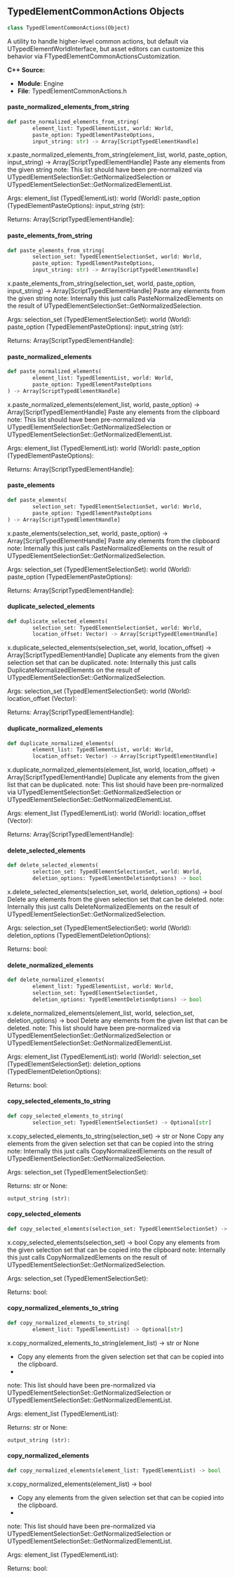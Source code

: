 ## TypedElementCommonActions Objects

```python
class TypedElementCommonActions(Object)
```

A utility to handle higher-level common actions, but default via UTypedElementWorldInterface,
but asset editors can customize this behavior via FTypedElementCommonActionsCustomization.

**C++ Source:**

- **Module**: Engine
- **File**: TypedElementCommonActions.h

<a id="unreal.TypedElementCommonActions.paste_normalized_elements_from_string"></a>

#### paste_normalized_elements_from_string

```python
def paste_normalized_elements_from_string(
        element_list: TypedElementList, world: World,
        paste_option: TypedElementPasteOptions,
        input_string: str) -> Array[ScriptTypedElementHandle]
```

x.paste_normalized_elements_from_string(element_list, world, paste_option, input_string) -> Array[ScriptTypedElementHandle]
Paste any elements from the given string
note: This list should have been pre-normalized via UTypedElementSelectionSet::GetNormalizedSelection or UTypedElementSelectionSet::GetNormalizedElementList.

Args:
    element_list (TypedElementList): 
    world (World): 
    paste_option (TypedElementPasteOptions): 
    input_string (str): 

Returns:
    Array[ScriptTypedElementHandle]:

<a id="unreal.TypedElementCommonActions.paste_elements_from_string"></a>

#### paste_elements_from_string

```python
def paste_elements_from_string(
        selection_set: TypedElementSelectionSet, world: World,
        paste_option: TypedElementPasteOptions,
        input_string: str) -> Array[ScriptTypedElementHandle]
```

x.paste_elements_from_string(selection_set, world, paste_option, input_string) -> Array[ScriptTypedElementHandle]
Paste any elements from the given string
note: Internally this just calls PasteNormalizedElements on the result of UTypedElementSelectionSet::GetNormalizedSelection.

Args:
    selection_set (TypedElementSelectionSet): 
    world (World): 
    paste_option (TypedElementPasteOptions): 
    input_string (str): 

Returns:
    Array[ScriptTypedElementHandle]:

<a id="unreal.TypedElementCommonActions.paste_normalized_elements"></a>

#### paste_normalized_elements

```python
def paste_normalized_elements(
        element_list: TypedElementList, world: World,
        paste_option: TypedElementPasteOptions
) -> Array[ScriptTypedElementHandle]
```

x.paste_normalized_elements(element_list, world, paste_option) -> Array[ScriptTypedElementHandle]
Paste any elements from the clipboard
note: This list should have been pre-normalized via UTypedElementSelectionSet::GetNormalizedSelection or UTypedElementSelectionSet::GetNormalizedElementList.

Args:
    element_list (TypedElementList): 
    world (World): 
    paste_option (TypedElementPasteOptions): 

Returns:
    Array[ScriptTypedElementHandle]:

<a id="unreal.TypedElementCommonActions.paste_elements"></a>

#### paste_elements

```python
def paste_elements(
        selection_set: TypedElementSelectionSet, world: World,
        paste_option: TypedElementPasteOptions
) -> Array[ScriptTypedElementHandle]
```

x.paste_elements(selection_set, world, paste_option) -> Array[ScriptTypedElementHandle]
Paste any elements from the clipboard
note: Internally this just calls PasteNormalizedElements on the result of UTypedElementSelectionSet::GetNormalizedSelection.

Args:
    selection_set (TypedElementSelectionSet): 
    world (World): 
    paste_option (TypedElementPasteOptions): 

Returns:
    Array[ScriptTypedElementHandle]:

<a id="unreal.TypedElementCommonActions.duplicate_selected_elements"></a>

#### duplicate_selected_elements

```python
def duplicate_selected_elements(
        selection_set: TypedElementSelectionSet, world: World,
        location_offset: Vector) -> Array[ScriptTypedElementHandle]
```

x.duplicate_selected_elements(selection_set, world, location_offset) -> Array[ScriptTypedElementHandle]
Duplicate any elements from the given selection set that can be duplicated.
note: Internally this just calls DuplicateNormalizedElements on the result of UTypedElementSelectionSet::GetNormalizedSelection.

Args:
    selection_set (TypedElementSelectionSet): 
    world (World): 
    location_offset (Vector): 

Returns:
    Array[ScriptTypedElementHandle]:

<a id="unreal.TypedElementCommonActions.duplicate_normalized_elements"></a>

#### duplicate_normalized_elements

```python
def duplicate_normalized_elements(
        element_list: TypedElementList, world: World,
        location_offset: Vector) -> Array[ScriptTypedElementHandle]
```

x.duplicate_normalized_elements(element_list, world, location_offset) -> Array[ScriptTypedElementHandle]
Duplicate any elements from the given list that can be duplicated.
note: This list should have been pre-normalized via UTypedElementSelectionSet::GetNormalizedSelection or UTypedElementSelectionSet::GetNormalizedElementList.

Args:
    element_list (TypedElementList): 
    world (World): 
    location_offset (Vector): 

Returns:
    Array[ScriptTypedElementHandle]:

<a id="unreal.TypedElementCommonActions.delete_selected_elements"></a>

#### delete_selected_elements

```python
def delete_selected_elements(
        selection_set: TypedElementSelectionSet, world: World,
        deletion_options: TypedElementDeletionOptions) -> bool
```

x.delete_selected_elements(selection_set, world, deletion_options) -> bool
Delete any elements from the given selection set that can be deleted.
note: Internally this just calls DeleteNormalizedElements on the result of UTypedElementSelectionSet::GetNormalizedSelection.

Args:
    selection_set (TypedElementSelectionSet): 
    world (World): 
    deletion_options (TypedElementDeletionOptions): 

Returns:
    bool:

<a id="unreal.TypedElementCommonActions.delete_normalized_elements"></a>

#### delete_normalized_elements

```python
def delete_normalized_elements(
        element_list: TypedElementList, world: World,
        selection_set: TypedElementSelectionSet,
        deletion_options: TypedElementDeletionOptions) -> bool
```

x.delete_normalized_elements(element_list, world, selection_set, deletion_options) -> bool
Delete any elements from the given list that can be deleted.
note: This list should have been pre-normalized via UTypedElementSelectionSet::GetNormalizedSelection or UTypedElementSelectionSet::GetNormalizedElementList.

Args:
    element_list (TypedElementList): 
    world (World): 
    selection_set (TypedElementSelectionSet): 
    deletion_options (TypedElementDeletionOptions): 

Returns:
    bool:

<a id="unreal.TypedElementCommonActions.copy_selected_elements_to_string"></a>

#### copy_selected_elements_to_string

```python
def copy_selected_elements_to_string(
        selection_set: TypedElementSelectionSet) -> Optional[str]
```

x.copy_selected_elements_to_string(selection_set) -> str or None
Copy any elements from the given selection set that can be copied into the string
note: Internally this just calls CopyNormalizedElements on the result of UTypedElementSelectionSet::GetNormalizedSelection.

Args:
    selection_set (TypedElementSelectionSet): 

Returns:
    str or None: 

    output_string (str):

<a id="unreal.TypedElementCommonActions.copy_selected_elements"></a>

#### copy_selected_elements

```python
def copy_selected_elements(selection_set: TypedElementSelectionSet) -> bool
```

x.copy_selected_elements(selection_set) -> bool
Copy any elements from the given selection set that can be copied into the clipboard
note: Internally this just calls CopyNormalizedElements on the result of UTypedElementSelectionSet::GetNormalizedSelection.

Args:
    selection_set (TypedElementSelectionSet): 

Returns:
    bool:

<a id="unreal.TypedElementCommonActions.copy_normalized_elements_to_string"></a>

#### copy_normalized_elements_to_string

```python
def copy_normalized_elements_to_string(
        element_list: TypedElementList) -> Optional[str]
```

x.copy_normalized_elements_to_string(element_list) -> str or None
* Copy any elements from the given selection set that can be copied into the clipboard.
*
note: This list should have been pre-normalized via UTypedElementSelectionSet::GetNormalizedSelection or UTypedElementSelectionSet::GetNormalizedElementList.

Args:
    element_list (TypedElementList): 

Returns:
    str or None: 

    output_string (str):

<a id="unreal.TypedElementCommonActions.copy_normalized_elements"></a>

#### copy_normalized_elements

```python
def copy_normalized_elements(element_list: TypedElementList) -> bool
```

x.copy_normalized_elements(element_list) -> bool
* Copy any elements from the given selection set that can be copied into the clipboard.
*
note: This list should have been pre-normalized via UTypedElementSelectionSet::GetNormalizedSelection or UTypedElementSelectionSet::GetNormalizedElementList.

Args:
    element_list (TypedElementList): 

Returns:
    bool:

<a id="unreal.TypedElementWorldInterface"></a>